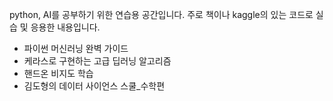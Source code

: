 python, AI를 공부하기 위한 연습용 공간입니다.
주로 책이나 kaggle의 있는 코드로 실습 및 응용한 내용입니다.
* 파이썬 머신러닝 완벽 가이드
* 케라스로 구현하는 고급 딥러닝 알고리즘
* 핸드온 비지도 학습
* 김도형의 데이터 사이언스 스쿨_수학편
